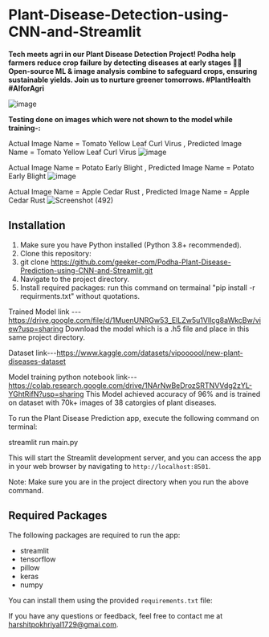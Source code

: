 # Plant-Disease-Detection-using-CNN-and-Streamlit
**Tech meets agri in our Plant Disease Detection Project! Podha help farmers reduce crop failure by detecting diseases at early stages 🌱🔬 Open-source ML &amp; image analysis combine to safeguard crops, ensuring sustainable yields. Join us to nurture greener tomorrows. #PlantHealth #AIforAgri**

![image](https://github.com/geeker-com/Podha-Plant-Disease-Prediction-using-CNN-and-Streamlit/assets/76612251/90289e02-ad0a-4b6f-922a-4de173ef48d5)


**Testing done on images which were not shown to the model while training-:**

Actual Image Name = Tomato Yellow Leaf Curl Virus , Predicted Image Name = Tomato Yellow Leaf Curl Virus 
![image](https://github.com/geeker-com/Podha-Plant-Disease-Detection-using-CNN-and-Streamlit/assets/76612251/d35091a5-c11d-437b-86f5-fea5716addfa)

Actual Image Name = Potato Early Blight , Predicted Image Name = Potato Early Blight
![image](https://github.com/geeker-com/Podha-Plant-Disease-Detection-using-CNN-and-Streamlit/assets/76612251/e1c66d17-05f3-4f50-b3b1-448573ec5d56)

Actual Image Name = Apple Cedar Rust , Predicted Image Name = Apple Cedar Rust
![Screenshot (492)](https://github.com/geeker-com/Podha-Plant-Disease-Detection-using-CNN-and-Streamlit/assets/76612251/4a79997b-e4ac-4e59-8e84-65006b3e473f)

## Installation

1. Make sure you have Python installed (Python 3.8+ recommended).
2. Clone this repository:
3. git clone https://github.com/geeker-com/Podha-Plant-Disease-Prediction-using-CNN-and-Streamlit.git
4. Navigate to the project directory.
5. Install required packages: run this command on termainal "pip install -r requirments.txt" without quotations.

Trained Model link ---https://drive.google.com/file/d/1MuenUNRGw53_ElLZw5u1VlIcg8aWkcBw/view?usp=sharing
Download the model which is a .h5 file and place in this same project directory.

Dataset link---https://www.kaggle.com/datasets/vipoooool/new-plant-diseases-dataset

Model training python notebook link---https://colab.research.google.com/drive/1NArNwBeDrozSRTNVVdg2zYL-YGhtRifN?usp=sharing
This Model achieved accuracy of 96% and is trained on dataset with 70k+ images of 38 catorgies of plant diseases.

To run the Plant Disease Prediction app, execute the following command on terminal:

streamlit run main.py


This will start the Streamlit development server, and you can access the app in your web browser by navigating to `http://localhost:8501`.

Note: Make sure you are in the project directory when you run the above command.

## Required Packages

The following packages are required to run the app:

- streamlit
- tensorflow
- pillow
- keras
- numpy

You can install them using the provided `requirements.txt` file:

If you have any questions or feedback, feel free to contact me at harshitpokhriyal1729@gmai.com.

